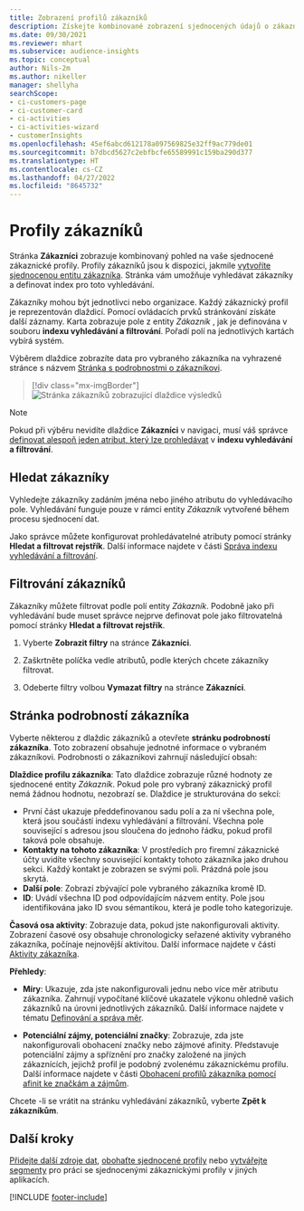 ```yaml
---
title: Zobrazení profilů zákazníků
description: Získejte kombinované zobrazení sjednocených údajů o zákaznících.
ms.date: 09/30/2021
ms.reviewer: mhart
ms.subservice: audience-insights
ms.topic: conceptual
author: Nils-2m
ms.author: nikeller
manager: shellyha
searchScope:
- ci-customers-page
- ci-customer-card
- ci-activities
- ci-activities-wizard
- customerInsights
ms.openlocfilehash: 45ef6abcd612178a097569825e32ff9ac779de01
ms.sourcegitcommit: b7dbcd5627c2ebfbcfe65589991c159ba290d377
ms.translationtype: HT
ms.contentlocale: cs-CZ
ms.lasthandoff: 04/27/2022
ms.locfileid: "8645732"
---
```

# <a name="customer-profiles"></a>Profily zákazníků

Stránka **Zákazníci** zobrazuje kombinovaný pohled na vaše sjednocené zákaznické profily. Profily zákazníků jsou k dispozici, jakmile [vytvoříte sjednocenou entitu zákazníka](data-unification.md). Stránka vám umožňuje vyhledávat zákazníky a definovat index pro toto vyhledávání.

Zákazníky mohou být jednotlivci nebo organizace. Každý zákaznický profil je reprezentován dlaždicí. Pomocí ovládacích prvků stránkování získáte další záznamy. Karta zobrazuje pole z entity *Zákazník* , jak je definována v souboru **indexu vyhledávání a filtrování**. Pořadí polí na jednotlivých kartách vybírá systém.

Výběrem dlaždice zobrazíte data pro vybraného zákazníka na vyhrazené stránce s názvem [Stránka s podrobnostmi o zákazníkovi](customer-profiles.md#customer-details-page).

> [!div class="mx-imgBorder"] 
> ![Stránka zákazníků zobrazující dlaždice výsledků](media/customers-page-result-tiles-B2C.png "Stránka zákazníků zobrazující dlaždice výsledků")

> [!NOTE]
> Pokud při výběru nevidíte dlaždice **Zákazníci** v navigaci, musí váš správce [definovat alespoň jeden atribut, který lze prohledávat](search-filter-index.md) v **indexu vyhledávání a filtrování**.

## <a name="search-for-customers"></a>Hledat zákazníky

Vyhledejte zákazníky zadáním jména nebo jiného atributu do vyhledávacího pole. Vyhledávání funguje pouze v rámci entity _Zákazník_ vytvořené během procesu sjednocení dat.

Jako správce můžete konfigurovat prohledávatelné atributy pomocí stránky **Hledat a filtrovat rejstřík**. Další informace najdete v části [Správa indexu vyhledávání a filtrování](search-filter-index.md).

## <a name="filter-customers"></a>Filtrování zákazníků

Zákazníky můžete filtrovat podle polí entity _Zákazník_. Podobně jako při vyhledávání bude muset správce nejprve definovat pole jako filtrovatelná pomocí stránky **Hledat a filtrovat rejstřík**.

1. Vyberte **Zobrazit filtry** na stránce **Zákazníci**.

1. Zaškrtněte políčka vedle atributů, podle kterých chcete zákazníky filtrovat.

1. Odeberte filtry volbou **Vymazat filtry** na stránce **Zákazníci**.

## <a name="customer-details-page"></a>Stránka podrobností zákazníka

Vyberte některou z dlaždic zákazníků a otevřete **stránku podrobností zákazníka**. Toto zobrazení obsahuje jednotné informace o vybraném zákazníkovi. Podrobnosti o zákazníkovi zahrnují následující obsah:

**Dlaždice profilu zákazníka**: Tato dlaždice zobrazuje různé hodnoty ze sjednocené entity _Zákazník_. Pokud pole pro vybraný zákaznický profil nemá žádnou hodnotu, nezobrazí se. Dlaždice je strukturována do sekcí:  
  - První část ukazuje předdefinovanou sadu polí a za ní všechna pole, která jsou součástí indexu vyhledávání a filtrování. Všechna pole související s adresou jsou sloučena do jednoho řádku, pokud profil taková pole obsahuje. 
  - **Kontakty na tohoto zákazníka**: V prostředích pro firemní zákaznické účty uvidíte všechny související kontakty tohoto zákazníka jako druhou sekci. Každý kontakt je zobrazen se svými poli. Prázdná pole jsou skrytá.
  - **Další pole**: Zobrazí zbývající pole vybraného zákazníka kromě ID. 
  - **ID**: Uvádí všechna ID pod odpovídajícím názvem entity. Pole jsou identifikována jako ID svou sémantikou, která je podle toho kategorizuje.

**Časová osa aktivity**: Zobrazuje data, pokud jste nakonfigurovali aktivity. Zobrazení časové osy obsahuje chronologicky seřazené aktivity vybraného zákazníka, počínaje nejnovější aktivitou. Další informace najdete v části [Aktivity zákazníka](activities.md).

**Přehledy**:  
  - **Míry**: Ukazuje, zda jste nakonfigurovali jednu nebo více měr atributu zákazníka. Zahrnují vypočítané klíčové ukazatele výkonu ohledně vašich zákazníků na úrovni jednotlivých zákazníků. Další informace najdete v tématu [Definování a správa měr](measures.md).

  - **Potenciální zájmy, potenciální značky**: Zobrazuje, zda jste nakonfigurovali obohacení značky nebo zájmové afinity. Představuje potenciální zájmy a spříznění pro značky založené na jiných zákaznících, jejichž profil je podobný zvolenému zákaznickému profilu. Další informace najdete v části [Obohacení profilů zákazníka pomocí afinit ke značkám a zájmům](enrichment-microsoft.md).

Chcete -li se vrátit na stránku vyhledávání zákazníků, vyberte **Zpět k zákazníkům**.

## <a name="next-steps"></a>Další kroky

[Přidejte další zdroje dat](data-sources.md), [obohaťte sjednocené profily](enrichment-hub.md) nebo [vytvářejte segmenty](segments.md) pro práci se sjednocenými zákaznickými profily v jiných aplikacích.


[!INCLUDE [footer-include](includes/footer-banner.md)]
